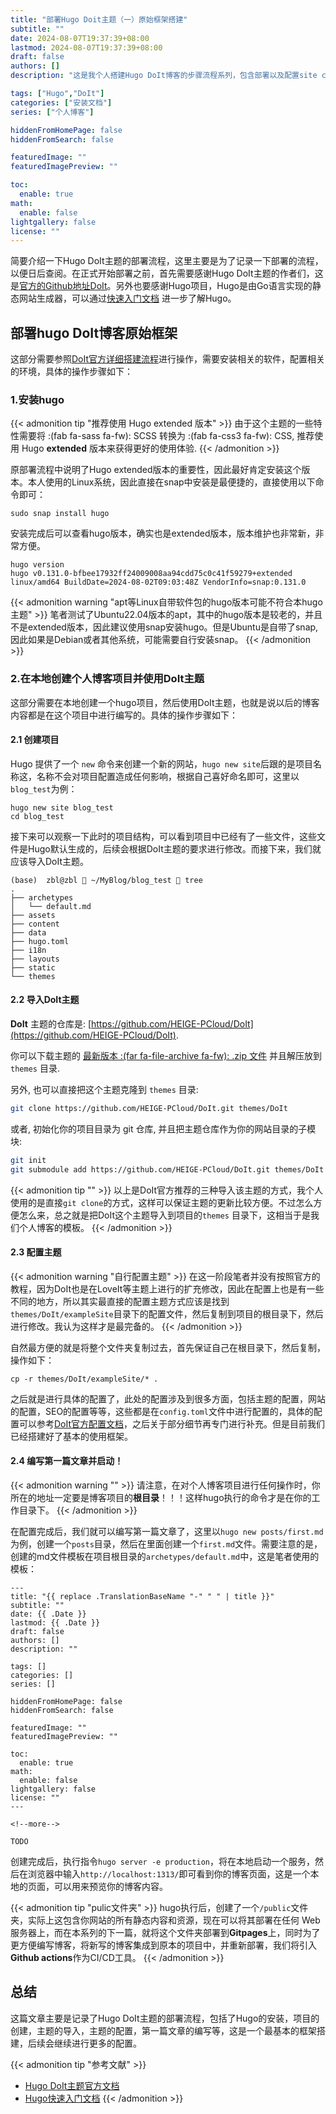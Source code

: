 ```yaml
---
title: "部署Hugo Doit主题（一）原始框架搭建"
subtitle: ""
date: 2024-08-07T19:37:39+08:00
lastmod: 2024-08-07T19:37:39+08:00
draft: false
authors: []
description: "这是我个人搭建Hugo DoIt博客的步骤流程系列，包含部署以及配置site config、Gitpages + action、seo、域名等相关参数，希望可以帮助解决一些部署上的问题，也是为自己留下搭建流程作为记录"

tags: ["Hugo","DoIt"]
categories: ["安装文档"]
series: ["个人博客"]

hiddenFromHomePage: false
hiddenFromSearch: false

featuredImage: ""
featuredImagePreview: ""

toc:
  enable: true
math:
  enable: false
lightgallery: false
license: ""
---
```


<!--more-->

简要介绍一下Hugo DoIt主题的部署流程，这里主要是为了记录一下部署的流程，以便日后查阅。在正式开始部署之前，首先需要感谢Hugo DoIt主题的作者们，这是[官方的Github地址DoIt](https://github.com/HEIGE-PCloud/DoIt)。另外也要感谢Hugo项目，Hugo是由Go语言实现的静态网站生成器，可以通过[快速入门文档](https://gohugo.io/getting-started/quick-start/) 进一步了解Hugo。

## 部署hugo DoIt博客原始框架

这部分需要参照[DoIt官方详细搭建流程](https://hugodoit.pages.dev/zh-cn/theme-documentation-basics/)进行操作，需要安装相关的软件，配置相关的环境，具体的操作步骤如下：

### 1.安装hugo

{{< admonition tip "推荐使用 Hugo extended 版本" >}}
由于这个主题的一些特性需要将 :(fab fa-sass fa-fw): SCSS 转换为 :(fab fa-css3 fa-fw): CSS, 推荐使用 Hugo **extended** 版本来获得更好的使用体验.
{{< /admonition >}}

原部署流程中说明了Hugo extended版本的重要性，因此最好肯定安装这个版本。本人使用的Linux系统，因此直接在snap中安装是最便捷的，直接使用以下命令即可：

```shell
sudo snap install hugo
```

安装完成后可以查看hugo版本，确实也是extended版本，版本维护也非常新，非常方便。

```shell
hugo version             
hugo v0.131.0-bfbee17932ff24009008aa94cdd75c0c41f59279+extended linux/amd64 BuildDate=2024-08-02T09:03:48Z VendorInfo=snap:0.131.0
```

{{< admonition warning "apt等Linux自带软件包的hugo版本可能不符合本hugo主题" >}}
笔者测试了Ubuntu22.04版本的apt，其中的hugo版本是较老的，并且不是extended版本，因此建议使用snap安装hugo。但是Ubuntu是自带了snap,因此如果是Debian或者其他系统，可能需要自行安装snap。
{{< /admonition >}}

### 2.在本地创建个人博客项目并使用DoIt主题

这部分需要在本地创建一个hugo项目，然后使用DoIt主题，也就是说以后的博客内容都是在这个项目中进行编写的。具体的操作步骤如下：

#### 2.1 创建项目

Hugo 提供了一个 `new` 命令来创建一个新的网站，`hugo new site`后跟的是项目名称这，名称不会对项目配置造成任何影响，根据自己喜好命名即可，这里以`blog_test`为例：

```shell
hugo new site blog_test
cd blog_test
```

接下来可以观察一下此时的项目结构，可以看到项目中已经有了一些文件，这些文件是Hugo默认生成的，后续会根据DoIt主题的要求进行修改。而接下来，我们就应该导入DoIt主题。

```shell
(base)  zbl@zbl  ~/MyBlog/blog_test  tree
.
├── archetypes
│   └── default.md
├── assets
├── content
├── data
├── hugo.toml
├── i18n
├── layouts
├── static
└── themes
```

#### 2.2 导入DoIt主题

**DoIt** 主题的仓库是: [https://github.com/HEIGE-PCloud/DoIt](https://github.com/HEIGE-PCloud/DoIt).

你可以下载主题的 [最新版本 :(far fa-file-archive fa-fw): .zip 文件](https://github.com/HEIGE-PCloud/DoIt/releases) 并且解压放到 `themes` 目录.

另外, 也可以直接把这个主题克隆到 `themes` 目录:

```bash
git clone https://github.com/HEIGE-PCloud/DoIt.git themes/DoIt
```

或者, 初始化你的项目目录为 git 仓库, 并且把主题仓库作为你的网站目录的子模块:

```bash
git init
git submodule add https://github.com/HEIGE-PCloud/DoIt.git themes/DoIt
```

{{< admonition tip "" >}}
以上是DoIt官方推荐的三种导入该主题的方式，我个人使用的是直接`git clone`的方式，这样可以保证主题的更新比较方便。不过怎么方便怎么来，总之就是把DoIt这个主题导入到项目的`themes` 目录下，这相当于是我们个人博客的模板。
{{< /admonition >}}

#### 2.3 配置主题

{{< admonition warning "自行配置主题" >}}
在这一阶段笔者并没有按照官方的教程，因为DoIt也是在LoveIt等主题上进行的扩充修改，因此在配置上也是有一些不同的地方，所以其实最直接的配置主题方式应该是找到`themes/DoIt/exampleSite`目录下的配置文件，然后复制到项目的根目录下，然后进行修改。我认为这样才是最完备的。
{{< /admonition >}}

自然最方便的就是将整个文件夹复制过去，首先保证自己在根目录下，然后复制，操作如下：

```shell
cp -r themes/DoIt/exampleSite/* .
```

之后就是进行具体的配置了，此处的配置涉及到很多方面，包括主题的配置，网站的配置，SEO的配置等等，这些都是在`config.toml`文件中进行配置的，具体的配置可以参考[DoIt官方配置文档](https://hugodoit.pages.dev/zh-cn/theme-documentation-basics/)，之后关于部分细节再专门进行补充。但是目前我们已经搭建好了基本的使用框架。

#### 2.4 编写第一篇文章并启动！

{{< admonition warning "" >}}
请注意，在对个人博客项目进行任何操作时，你所在的地址一定要是博客项目的**根目录**！！！这样hugo执行的命令才是在你的工作目录下。
{{< /admonition >}}

在配置完成后，我们就可以编写第一篇文章了，这里以`hugo new posts/first.md`为例，创建一个`posts`目录，然后在里面创建一个`first.md`文件。需要注意的是，创建的md文件模板在项目根目录的`archetypes/default.md`中，这是笔者使用的模板：

```
---
title: "{{ replace .TranslationBaseName "-" " " | title }}"
subtitle: ""
date: {{ .Date }}
lastmod: {{ .Date }}
draft: false
authors: []
description: ""

tags: []
categories: []
series: []

hiddenFromHomePage: false
hiddenFromSearch: false

featuredImage: ""
featuredImagePreview: ""

toc:
  enable: true
math:
  enable: false
lightgallery: false
license: ""
---

<!--more-->

TODO
```

创建完成后，执行指令`hugo server -e production`，将在本地启动一个服务，然后在浏览器中输入`http://localhost:1313/`即可看到你的博客页面，这是一个本地的页面，可以用来预览你的博客内容。

{{< admonition tip "pulic文件夹" >}}
hugo执行后，创建了一个`/public`文件夹，实际上这包含你网站的所有静态内容和资源，现在可以将其部署在任何 Web 服务器上，而在本系列的下一篇，就将这个文件夹部署到**Gitpages**上，同时为了更方便编写博客，将新写的博客集成到原本的项目中，并重新部署，我们将引入**Github actions**作为CI/CD工具。
{{< /admonition >}}

## 总结

这篇文章主要是记录了Hugo DoIt主题的部署流程，包括了Hugo的安装，项目的创建，主题的导入，主题的配置，第一篇文章的编写等，这是一个最基本的框架搭建，后续会继续进行更多的配置。

{{< admonition tip "参考文献" >}}
- [Hugo DoIt主题官方文档](https://hugodoit.pages.dev/zh-cn/theme-documentation-basics/)
- [Hugo快速入门文档](https://gohugo.io/getting-started/quick-start/)
{{< /admonition >}}
